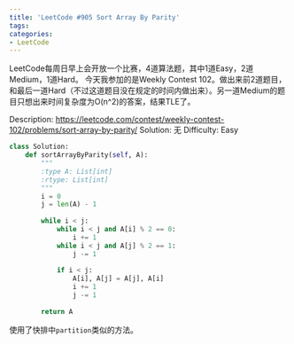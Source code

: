 ```yaml
---
title: 'LeetCode #905 Sort Array By Parity'
tags:
categories:
- LeetCode
---
```


LeetCode每周日早上会开放一个比赛，4道算法题，其中1道Easy，2道Medium，1道Hard。
今天我参加的是Weekly Contest 102。做出来前2道题目，和最后一道Hard（不过这道题目没在规定的时间内做出来）。另一道Medium的题目只想出来时间复杂度为O(n^2)的答案，结果TLE了。

Description: https://leetcode.com/contest/weekly-contest-102/problems/sort-array-by-parity/
Solution: 无
Difficulty: Easy

```python
class Solution:
    def sortArrayByParity(self, A):
        """
        :type A: List[int]
        :rtype: List[int]
        """
        i = 0
        j = len(A) - 1
        
        while i < j:
            while i < j and A[i] % 2 == 0:
                i += 1
            while i < j and A[j] % 2 == 1:
                j -= 1
                
            if i < j:
                A[i], A[j] = A[j], A[i]
                i += 1
                j -= 1
            
        return A
```

使用了快排中`partition`类似的方法。